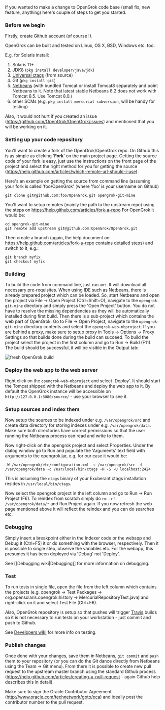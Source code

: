 If you wanted to make a change to OpenGrok code base (small fix, new feature, anything) here's couple of steps to get you started.

### Before we begin

Firstly, create Github account (of course !).

OpenGrok can be built and tested on Linux, OS X, BSD, Windows etc. too.

E.g. for Solaris install:

1. Solaris 11+
2. JDK8 (`pkg install developer/java/jdk`)
3. [Universal ctags](https://github.com/universal-ctags) (from source)
4. Git (`pkg install git`)
5. [Netbeans](https://netbeans.org/) (with bundled Tomcat or install Tomcat8 separately and point Netbeans to it. Note that latest stable Netbeans 8.2 does not work with Tomcat 8.5. Use Tomcat 8.0.)
6. other SCMs (e.g. `pkg install mercurial subversion`, will be handy for testing)

Also, it would not hurt if you created an issue (https://github.com/OpenGrok/OpenGrok/issues) and mentioned that you will be working on it.

### Setting up your code repository

You'll want to create a fork of the OpenGrok/OpenGrok repo. On Github this is as simple as clicking '**Fork**' on the main project page. Getting the source code of your fork is easy, just use the instructions on the front page of the project and select the right method for you for getting the source (https://help.github.com/articles/which-remote-url-should-i-use).

Here's an example on getting the source from command line (assuming your fork is called 'foo/OpenGrok' (where 'foo' is your username on Github)

```
git clone git@github.com:foo/OpenGrok.git opengrok-git-mine
```

You'll want to setup remotes (mainly the path to the upstream repo) using the steps on https://help.github.com/articles/fork-a-repo For OpenGrok it would be:

```
cd opengrok-git-mine
git remote add upstream git@github.com:OpenGrok/OpenGrok.git
```

Then create a branch (again, the help document on https://help.github.com/articles/fork-a-repo contains detailed steps) and switch to it, e.g.:

```
git branch myfix
git checkout myfix
```

### Building

To build the code from command line, just run `ant`. It will download all necessary pre-requisites. When using IDE such as Netbeans, there is already prepared project which can be loaded. So, start Netbeans and open the project via File -> Open Project (Ctrl+Shift+O), navigate to the `opengrok-git-mine` directory and simply press the 'Open Project' button. You do not have to resolve the missing dependencies as they will be automatically installed during first build. Then there is a sub-project which contains the web part of OpenGrok. Go to File -> Open Project, navigate to the `opengrok-git-mine` directory contents and select the `opengrok-web-nbproject`. If you are behind a proxy, make sure to setup proxy in Tools -> Options -> Proxy Settings so that builds done during the build can succeed. To build the project select the project in the first column and go to Run -> Build (F11). The build should be successful, it will be visible in the Output tab:

![fresh OpenGrok build](https://github.com/OpenGrok/OpenGrok/wiki/images/opengrok-build.png)

### Deploy the web app to the web server

Right click on the `opengrok-web-nbproject` and select 'Deploy'. It should start the Tomcat shipped with the Netbeans and deploy the web app to it. By default the OpenGrok instance will be accessible on `http://127.0.0.1:8080/source/` - use your browser to see it.

### Setup sources and index them

Now setup the sources to be indexed under e.g. `/var/opengrok/src` and create data directory for storing indexes under e.g. `/var/opengrok/data`. Make sure both directories have correct permissions so that the user running the Netbeans process can read and write to them.

Now right-click on the opengrok project and select Properties. Under the dialog window go to Run and populate the 'Arguments' text field with arguments to the opengrok.jar, e.g. for our case it would be:

```
-W /var/opengrok/etc/configuration.xml -s /var/opengrok/src -d /var/opengrok/data -c /usr/local/bin/ctags -H -S -U localhost:2424
```

This is assuming the `ctags` binary of your Exuberant ctags installation resides in `/usr/local/bin/ctags`.

Now select the opengrok project in the left column and go to Run -> Run Project (F6). To reindex from scratch simply do `rm -rf /var/opengrok/data/*` and Run Project again. If you now refresh the web page mentioned above it will reflect the reindex and you can do searches etc.

### Debugging

Simply insert a breakpoint either in the Indexer code or the webapp and Debug it (Ctrl+F5) it or do something with the browser, respectively. Then it is possible to single step, observe the variables etc.
For the webapp, this presumes it has been deployed via 'Debug' not 'Deploy'.

See [[Debugging wiki|Debugging]] for more information on debugging.

### Test

To run tests in single file, open the file from the left column which contains the projects (e.g. opengrok -> Test Packages -> org.opensolaris.opengrok.history -> MercurialRepositoryTest.java) and right-click on it and select Test File (Ctrl+F6).

Also, OpenGrok repository is setup so that pushes will trigger [Travis](https://travis-ci.org) builds so it is not necessary to run tests on your workstation - just commit and push to Github.

See [Developers wiki](https://github.com/oracle/opengrok/wiki/Developers) for more info on testing.

### Publish changes

Once done with your changes, save them in Netbeans, `git commit` and `push` them to your repository (or you can do the Git dance directly from Netbeans using the Team -> Git menu). From there it is possible to create new pull request to the upstream master branch using the standard Github process (https://help.github.com/articles/creating-a-pull-request - again Github help describes this in detail).

Make sure to sign the Oracle Contributor Agreement (http://www.oracle.com/technetwork/goto/oca) and ideally post the contributor number to the pull request.